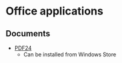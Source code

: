 # Office applications

## Documents

* [PDF24](https://tools.pdf24.org)
  * Can be installed from Windows Store
